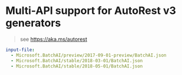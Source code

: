 # Multi-API support for AutoRest v3 generators

> see https://aka.ms/autorest

``` yaml $(enable-multi-api)
input-file:
  - Microsoft.BatchAI/preview/2017-09-01-preview/BatchAI.json
  - Microsoft.BatchAI/stable/2018-03-01/BatchAI.json
  - Microsoft.BatchAI/stable/2018-05-01/BatchAI.json
```
